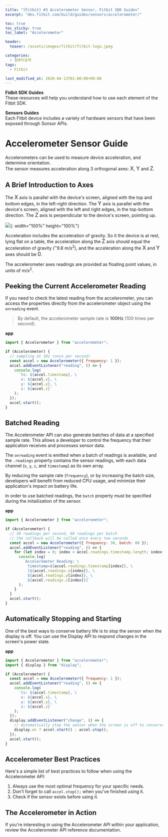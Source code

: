 ```yaml
---
title: "[Fitbit] #3 Accelerometer Sensor, Fitbit SDK Guides"
excerpt: "dev.fitbit.com/build/guides/sensors/accelerometer/"

toc: true
toc_sticky: true
toc_label: "Accelerometer"

header:
  teaser: /assets/images/fitbit/fitbit-logo.jpeg

categories:
  - 컴퓨터공학
tags:
  - Fitbit

last_modified_at: 2020-04-13T01:00:00+09:00
---  
```


**Fidbit SDK Guides**  
These resources will help you understand how to use each element of the Fitbit SDK.  

**Sensors Guides**  
Each Fitbit device includes a variety of hardware sensors that have been exposed through Sonsor APIs.  

# Accelerometer Sensor Guide
Accelerometers can be used to measure device acceleration, and determine orientation.  
The sensor measures acceleration along 3 orthogonal axes: <big>X</big>, <big>Y</big> and <big>Z</big>.  

## A Brief Introduction to Axes

The <big>X</big> axis is parallel with the device's screen, aligned with the top and bottom edges, in the left-right direction. The <big>Y</big> axis is parallel with the device's screen, aligned with the left and right edges, in the top-bottom direction. The <big>Z</big> axis is perpendicular to the device's screen, pointing up.  

![](https://eliotjang.github.io/assets/images/fitbit/accelerometer-sensor-guide-1.png){: width="100%" height="100%"}  

Acceleration includes the acceleration of gravity. So it the device is at rest, lying flat on a table, the acceleration along the <big>Z</big> axis should equal the acceleration of gravity (<sup>~</sup>9.8 m/s<sup>2</sup>), and the acceleration along the <big>X</big> and <big>Y</big> axes should be <big>0</big>.  

The accelerometer axes readings are provided as floating point values, in units of m/s<sup>2</sup>.  

## Peeking the Current Accelerometer Reading  

If you need to check the latest reading from the accelerometer, you can access the properties directly from the accelerometer object using the `onreading` event.  

> By default, the accelerometer sample rate is **100Hz** (100 times per second).  

**app**  

```javascript  
import { Accelerometer } from "accelerometer";

if (Accelerometer) {
  // sampling at 1Hz (once per second)
  const accel = new Accelerometer({ frequency: 1 });
  accel.addEventListener("reading", () => {
    console.log(
      `ts: ${accel.timestamp}, \
       x: ${accel.x}, \
       y: ${accel.y}, \
       z: ${accel.z}`
    );
  });
  accel.start();
}
```  

## Batched Reading  

The Accelerometer API can also generate batches of data at a specified sample rate. This allows a developer to control the frequency that their application receives and processes sensor data.  

The `onreading` event is emitted when a batch of readings is available, and the `.readings` property contains the sensor readings, with each data channel (`x`, `y`, `z`, and `timestamp`) as its own array.  

By reducing the sample rate (`frequency`), or by increasing the batch size, developers will benefit from reduced CPU usage, and minimize their application's impact on battery life.  

In order to use batched readings, the `batch` property must be specified during the initailization of the sensor.  

**app**  

```javascript 
import { Accelerometer } from "accelerometer";

if (Accelerometer) {
  // 30 readings per second, 60 readings per batch
  // the callback will be called once every two seconds
  const accel = new Accelerometer({ frequency: 30, batch: 60 });
  accel.addEventListener("reading", () => {
    for (let index = 0; index < accel.readings.timestamp.length; index++) {
      console.log(
        `Accelerometer Reading: \
          timestamp=${accel.readings.timestamp[index]}, \
          [${accel.readings.x[index]}, \
          ${accel.readings.y[index]}, \
          ${accel.readings.z[index]}]`
      );
    }
  }
  accel.start();
}
```  

## Automatically Stopping and Starting  

One of the best ways to conserve battery life is to stop the sensor when the display is off. You can use the Display API to respond changes in the screen's power state.  

**app**  

```javascript  
import { Accelerometer } from "accelerometer";
import { display } from "display";

if (Accelerometer) {
  const accel = new Accelerometer({ frequency: 1 });
  accel.addEventListener("reading", () => {
    console.log(
      `ts: ${accel.timestamp}, \
       x: ${accel.x}, \
       y: ${accel.y}, \
       z: ${accel.z}`
    );
  });
  display.addEventListener("change", () => {
    // Automatically stop the sensor when the screen is off to conserve battery
    display.on ? accel.start() : accel.stop();
  });
  accel.start();
}
```  

## Accelerometer Best Practices  
Here's a simple list of best practices to follow when using the Accelerometer API:  

1. Always use the most optimal frequency for your specific needs.
2. Don't forget to call `accel.stop();` when you've finished using it.
3. Check if the sensor exists before using it.  

## The Accelerometer in Action  
If you're interesting in using the Accelerometer API within your application, review the Accelerometer API reference documentation.  




























